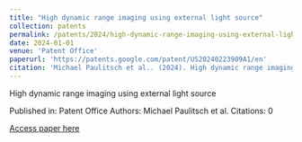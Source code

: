```yaml
---
title: "High dynamic range imaging using external light source"
collection: patents
permalink: /patents/2024/high-dynamic-range-imaging-using-external-light-so
date: 2024-01-01
venue: 'Patent Office'
paperurl: 'https://patents.google.com/patent/US20240223909A1/en'
citation: 'Michael Paulitsch et al.. (2024). High dynamic range imaging using external light source. Patent Office.'
---
```


High dynamic range imaging using external light source

Published in: Patent Office
Authors: Michael Paulitsch et al.
Citations: 0

[Access paper here](https://patents.google.com/patent/US20240223909A1/en)
